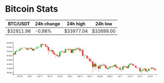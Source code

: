 # Bitcoin Stats

BTC/USDT|24h change|24h high|24h low|
|---|---|---|---|
|$32911.98|-0.98%|$33977.04|$32699.00|

<img src="./chart.svg">
